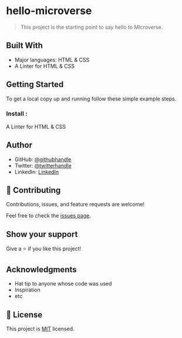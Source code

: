 # hello-microverse

> This project is the starting point to say hello to Microverse.


## Built With

- Major languages: HTML & CSS
- A Linter for HTML & CSS


## Getting Started

To get a local copy up and running follow these simple example steps.

### Install : 
A Linter for HTML & CSS




## Author

- GitHub: [@githubhandle](https://github.com/Piercel2022)
- Twitter: [@twitterhandle](https://twitter.com/pier_celestin)
- LinkedIn: [LinkedIn](https://linkedin.com/in/piercelestinmax)


## 🤝 Contributing

Contributions, issues, and feature requests are welcome!

Feel free to check the [issues page](../../issues/).

## Show your support

Give a ⭐️ if you like this project!

## Acknowledgments

- Hat tip to anyone whose code was used
- Inspiration
- etc

## 📝 License

This project is [MIT](./MIT.md) licensed.
